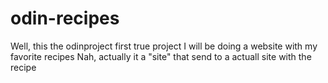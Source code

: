 # odin-recipes
Well, this the odinproject first true project
I will be doing a website with my favorite recipes
Nah, actually it a "site" that send to a actuall site with the recipe